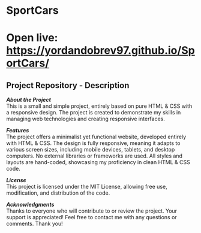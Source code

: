 # SportCars

# Open live: https://yordandobrev97.github.io/SportCars/

## Project Repository - Description
***About the Project***  
This is a small and simple project, entirely based on pure HTML & CSS with a responsive design. The project is created to demonstrate my skills in managing web technologies and creating responsive interfaces.

***Features***  
The project offers a minimalist yet functional website, developed entirely with HTML & CSS.
The design is fully responsive, meaning it adapts to various screen sizes, including mobile devices, tablets, and desktop computers.
No external libraries or frameworks are used. All styles and layouts are hand-coded, showcasing my proficiency in clean HTML & CSS code.

***License***  
This project is licensed under the MIT License, allowing free use, modification, and distribution of the code.

***Acknowledgments***  
Thanks to everyone who will contribute to or review the project. Your support is appreciated!
Feel free to contact me with any questions or comments. Thank you!
